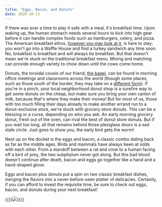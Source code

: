 ```yaml
---
title: "Eggs, Bacon, and Donuts"
date: 2020-10-13
---
```


If there was ever a time to play it safe with a meal, it's breakfast time. Upon waking up, the human stomach needs several hours to kick into high gear before it can handle complex foods such as hamburgers, celery, and pizza. The American breakfast ethos, [however you may look at it](https://www.theatlantic.com/health/archive/2019/05/what-is-breakfast/589411/), is here to stay; you won't go into a Waffle House and find a turkey sandwich any time soon. No, breakfast is breakfast and will always be breakfast. But that doesn't mean we're stuck on the traditional breakfast menu. Mixing and matching can provide enough variety to chow down until the cows come home.

Donuts, the toroidal cousin of our friend, [the bagel](/bagels), can be found in morning office meetings and classrooms across the world (though some places, such as those south of the border, they may take on a [different form](https://deltaco.com/index.php?page=menu_items&category=desserts-shakes-and-sides#)). If you're in a pinch, your local neighborhood donut shop is a surefire way to get some donuts on the cheap, but make sure you bring your own carton of milk, because that's where they make their money! But for most of us, those with too much filling their days already to make another errand run to a donut-exclusive store, we're stuck with grocery store donuts. This can be a blessing or a curse, depending on who you ask. An early morning grocery donut, fresh out of the oven, can rival the best of donut store donuts. But if you wait too long, all that remains behind those plexiglass doors is a sad stale circle. Just goes to show you, the early bird gets the worm!

Next up on the docket is the eggs and bacon, a classic combo dating back as far as the middle ages. Birds and mammals have always been at odds with each other. From a standoff between a rat and crow to a human facing off a bird of prey, the two subphylum never got along. But this bad blood doesn't continue after death, bacon and eggs go together like a hand and a hand-shaped glove.

Eggs and bacon plus donuts put a spin on two classic breakfast dishes, merging the flavors into a never-before-seen platter of delicacies. Certainly, if you can afford to invest the requisite time, be sure to check out eggs, bacon, and donuts during your next breakfast!

{{<img>}}![](chip.jpg){{</img>}}